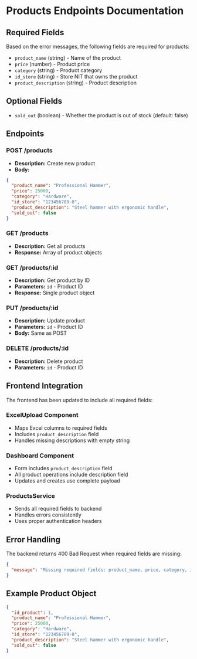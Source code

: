 # Products Endpoints Documentation

## Required Fields

Based on the error messages, the following fields are required for products:

- `product_name` (string) - Name of the product
- `price` (number) - Product price
- `category` (string) - Product category
- `id_store` (string) - Store NIT that owns the product
- `product_description` (string) - Product description

## Optional Fields

- `sold_out` (boolean) - Whether the product is out of stock (default: false)

## Endpoints

### POST /products

- **Description:** Create new product
- **Body:**

```json
{
  "product_name": "Professional Hammer",
  "price": 25000,
  "category": "Hardware",
  "id_store": "123456789-0",
  "product_description": "Steel hammer with ergonomic handle",
  "sold_out": false
}
```

### GET /products

- **Description:** Get all products
- **Response:** Array of product objects

### GET /products/:id

- **Description:** Get product by ID
- **Parameters:** `id` - Product ID
- **Response:** Single product object

### PUT /products/:id

- **Description:** Update product
- **Parameters:** `id` - Product ID
- **Body:** Same as POST

### DELETE /products/:id

- **Description:** Delete product
- **Parameters:** `id` - Product ID

## Frontend Integration

The frontend has been updated to include all required fields:

### ExcelUpload Component

- Maps Excel columns to required fields
- Includes `product_description` field
- Handles missing descriptions with empty string

### Dashboard Component

- Form includes `product_description` field
- All product operations include description field
- Updates and creates use complete payload

### ProductsService

- Sends all required fields to backend
- Handles errors consistently
- Uses proper authentication headers

## Error Handling

The backend returns 400 Bad Request when required fields are missing:

```json
{
  "message": "Missing required fields: product_name, price, category, id_store, product_description"
}
```

## Example Product Object

```json
{
  "id_product": 1,
  "product_name": "Professional Hammer",
  "price": 25000,
  "category": "Hardware",
  "id_store": "123456789-0",
  "product_description": "Steel hammer with ergonomic handle",
  "sold_out": false
}
```
